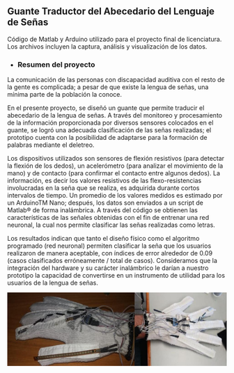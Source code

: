## Guante Traductor del Abecedario del Lenguaje de Señas

Código de Matlab y Arduino utilizado para el proyecto final de licenciatura.
Los archivos incluyen la captura, análisis y visualización de los datos.


* ### Resumen del proyecto

La comunicación de las personas con discapacidad auditiva con el resto de la gente es
complicada; a pesar de que existe la lengua de señas, una mínima parte de la población la
conoce.

En el presente proyecto, se diseñó un guante que permite traducir el abecedario de la
lengua de señas. A través del monitoreo y procesamiento de la información proporcionada por
diversos sensores colocados en el guante, se logró una adecuada clasificación de las señas
realizadas; el prototipo cuenta con la posibilidad de adaptarse para la formación de palabras
mediante el deletreo.

Los dispositivos utilizados son sensores de flexión resistivos (para detectar la flexión
de los dedos), un acelerómetro (para analizar el movimiento de la mano) y de contacto (para
confirmar el contacto entre algunos dedos). La información, es decir los valores resistivos de
las flexo-resistencias involucradas en la seña que se realiza, es adquirida durante cortos
intervalos de tiempo. Un promedio de los valores medidos es estimado por un ArduinoTM
Nano; después, los datos son enviados a un script de Matlab® de forma inalámbrica. A través
del código se obtienen las características de las señales obtenidas con el fin de entrenar una red
neuronal, la cual nos permite clasificar las señas realizadas como letras.

Los resultados indican que tanto el diseño físico como el algoritmo programado (red
neuronal) permiten clasificar la seña que los usuarios realizaron de manera aceptable, con
índices de error alrededor de 0.09 (casos clasificados erróneamente / total de casos).
Consideramos que la integración del hardware y su carácter inalámbrico le darían a nuestro
prototipo la capacidad de convertirse en un instrumento de utilidad para los usuarios de la
lengua de señas.

<p align="center">
<img src="images/Image1.JPG" width="800" align="center">
</p>